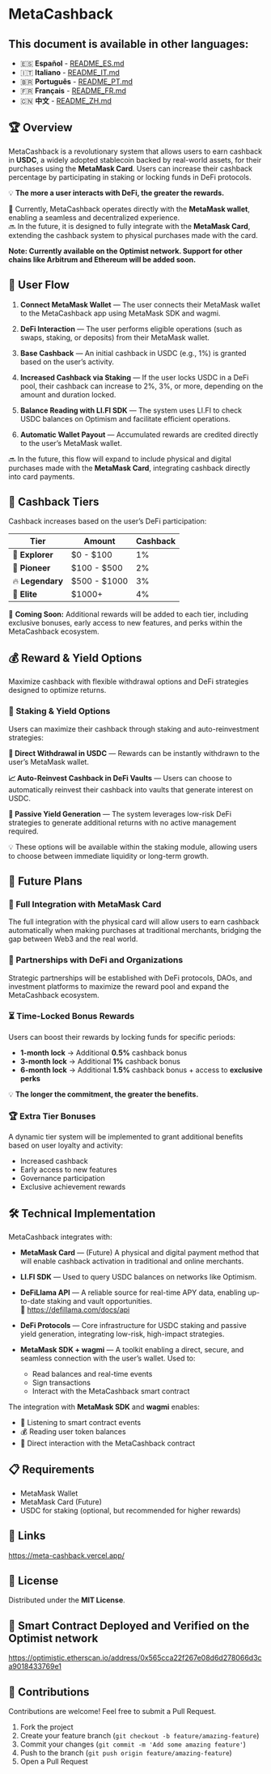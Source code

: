 # MetaCashback

## This document is available in other languages:
- 🇪🇸 **Español** - [README_ES.md](README_ES.md)
- 🇮🇹 **Italiano** - [README_IT.md](README_IT.md)
- 🇧🇷 **Português** - [README_PT.md](README_PT.md)
- 🇫🇷 **Français** - [README_FR.md](README_FR.md)
- 🇨🇳 **中文** - [README_ZH.md](README_ZH.md)

## 🏆 Overview
MetaCashback is a revolutionary system that allows users to earn cashback in **USDC**, a widely adopted stablecoin backed by real-world assets, for their purchases using the **MetaMask Card**. Users can increase their cashback percentage by participating in staking or locking funds in DeFi protocols.

💡 **The more a user interacts with DeFi, the greater the rewards.**

🔗 Currently, MetaCashback operates directly with the **MetaMask wallet**, enabling a seamless and decentralized experience.  
🔜 In the future, it is designed to fully integrate with the **MetaMask Card**, extending the cashback system to physical purchases made with the card.

**Note: Currently available on the Optimist network. Support for other chains like Arbitrum and Ethereum will be added soon.**

## 🚀 User Flow

1. **Connect MetaMask Wallet** — The user connects their MetaMask wallet to the MetaCashback app using MetaMask SDK and wagmi.

2. **DeFi Interaction** — The user performs eligible operations (such as swaps, staking, or deposits) from their MetaMask wallet.

3. **Base Cashback** — An initial cashback in USDC (e.g., 1%) is granted based on the user’s activity.

4. **Increased Cashback via Staking** — If the user locks USDC in a DeFi pool, their cashback can increase to 2%, 3%, or more, depending on the amount and duration locked.

5. **Balance Reading with LI.FI SDK** — The system uses LI.FI to check USDC balances on Optimism and facilitate efficient operations.

6. **Automatic Wallet Payout** — Accumulated rewards are credited directly to the user’s MetaMask wallet.

🔜 In the future, this flow will expand to include physical and digital purchases made with the **MetaMask Card**, integrating cashback directly into card payments.

## 🎯 Cashback Tiers

Cashback increases based on the user’s DeFi participation:

| Tier | Amount | Cashback |
|------|--------|----------|
| 🔰 **Explorer** | $0 - $100 | 1% |
| 🚀 **Pioneer** | $100 - $500 | 2% |
| 🔥 **Legendary** | $500 - $1000 | 3% |
| 👑 **Elite** | $1000+ | 4% |

🎁 **Coming Soon:** Additional rewards will be added to each tier, including exclusive bonuses, early access to new features, and perks within the MetaCashback ecosystem.

## 💰 Reward & Yield Options

Maximize cashback with flexible withdrawal options and DeFi strategies designed to optimize returns.

### 🔄 Staking & Yield Options

Users can maximize their cashback through staking and auto-reinvestment strategies:

**💸 Direct Withdrawal in USDC** — Rewards can be instantly withdrawn to the user’s MetaMask wallet.

**📈 Auto-Reinvest Cashback in DeFi Vaults** — Users can choose to automatically reinvest their cashback into vaults that generate interest on USDC.

**🛌 Passive Yield Generation** — The system leverages low-risk DeFi strategies to generate additional returns with no active management required.

💡 These options will be available within the staking module, allowing users to choose between immediate liquidity or long-term growth.

## 🔮 Future Plans

### 🔗 Full Integration with MetaMask Card
The full integration with the physical card will allow users to earn cashback automatically when making purchases at traditional merchants, bridging the gap between Web3 and the real world.

### 🤝 Partnerships with DeFi and Organizations
Strategic partnerships will be established with DeFi protocols, DAOs, and investment platforms to maximize the reward pool and expand the MetaCashback ecosystem.

### ⏳ Time-Locked Bonus Rewards
Users can boost their rewards by locking funds for specific periods:

- **1-month lock** → Additional **0.5%** cashback bonus  
- **3-month lock** → Additional **1%** cashback bonus  
- **6-month lock** → Additional **1.5%** cashback bonus + access to **exclusive perks**

💡 **The longer the commitment, the greater the benefits.**

### 🏆 Extra Tier Bonuses
A dynamic tier system will be implemented to grant additional benefits based on user loyalty and activity:

- Increased cashback
- Early access to new features
- Governance participation
- Exclusive achievement rewards

## 🛠️ Technical Implementation

MetaCashback integrates with:

- **MetaMask Card** — (Future) A physical and digital payment method that will enable cashback activation in traditional and online merchants.

- **LI.FI SDK** — Used to query USDC balances on networks like Optimism.

- **DeFiLlama API** — A reliable source for real-time APY data, enabling up-to-date staking and vault opportunities.  
  📎 https://defillama.com/docs/api

- **DeFi Protocols** — Core infrastructure for USDC staking and passive yield generation, integrating low-risk, high-impact strategies.

- **MetaMask SDK + wagmi** — A toolkit enabling a direct, secure, and seamless connection with the user’s wallet. Used to:
  - Read balances and real-time events
  - Sign transactions
  - Interact with the MetaCashback smart contract

The integration with **MetaMask SDK** and **wagmi** enables:

- 📡 Listening to smart contract events  
- 💰 Reading user token balances  
- 🤝 Direct interaction with the MetaCashback contract

## 📋 Requirements

- MetaMask Wallet  
- MetaMask Card (Future)  
- USDC for staking (optional, but recommended for higher rewards)

## 🔗 Links

https://meta-cashback.vercel.app/

## 📄 License

Distributed under the **MIT License**.

## 📄 Smart Contract Deployed and Verified on the Optimist network

https://optimistic.etherscan.io/address/0x565cca22f267e08d6d278066d3ca9018433769e1

## 👥 Contributions

Contributions are welcome! Feel free to submit a Pull Request.

1. Fork the project  
2. Create your feature branch (`git checkout -b feature/amazing-feature`)  
3. Commit your changes (`git commit -m 'Add some amazing feature'`)  
4. Push to the branch (`git push origin feature/amazing-feature`)  
5. Open a Pull Request
